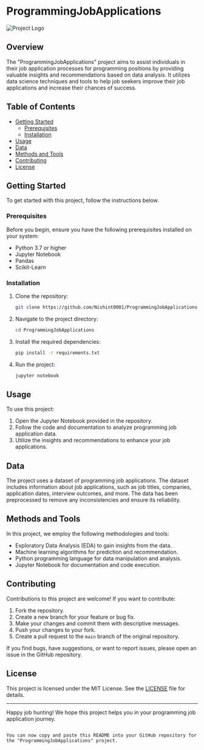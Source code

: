# ProgrammingJobApplications

![Project Logo](https://miro.medium.com/v2/resize:fit:7728/1*lfQchaxIezklDHw6VF_GHw.jpeg) <!-- Add a project logo if available -->

## Overview

The "ProgrammingJobApplications" project aims to assist individuals in their job application processes for programming positions by providing valuable insights and recommendations based on data analysis. It utilizes data science techniques and tools to help job seekers improve their job applications and increase their chances of success.

## Table of Contents

- [Getting Started](#getting-started)
  - [Prerequisites](#prerequisites)
  - [Installation](#installation)
- [Usage](#usage)
- [Data](#data)
- [Methods and Tools](#methods-and-tools)
- [Contributing](#contributing)
- [License](#license)

## Getting Started

To get started with this project, follow the instructions below.

### Prerequisites

Before you begin, ensure you have the following prerequisites installed on your system:

- Python 3.7 or higher
- Jupyter Notebook
- Pandas
- Scikit-Learn

### Installation

1. Clone the repository:

   ```bash
   git clone https://github.com/Nishint0001/ProgrammingJobApplications.git
   ```

2. Navigate to the project directory:

   ```bash
   cd ProgrammingJobApplications
   ```

3. Install the required dependencies:

   ```bash
   pip install -r requirements.txt
   ```

4. Run the project:

   ```bash
   jupyter notebook
   ```

## Usage

To use this project:

1. Open the Jupyter Notebook provided in the repository.
2. Follow the code and documentation to analyze programming job application data.
3. Utilize the insights and recommendations to enhance your job applications.

## Data

The project uses a dataset of programming job applications. The dataset includes information about job applications, such as job titles, companies, application dates, interview outcomes, and more. The data has been preprocessed to remove any inconsistencies and ensure its reliability.

## Methods and Tools

In this project, we employ the following methodologies and tools:

- Exploratory Data Analysis (EDA) to gain insights from the data.
- Machine learning algorithms for prediction and recommendation.
- Python programming language for data manipulation and analysis.
- Jupyter Notebook for documentation and code execution.

## Contributing

Contributions to this project are welcome! If you want to contribute:

1. Fork the repository.
2. Create a new branch for your feature or bug fix.
3. Make your changes and commit them with descriptive messages.
4. Push your changes to your fork.
5. Create a pull request to the `main` branch of the original repository.

If you find bugs, have suggestions, or want to report issues, please open an issue in the GitHub repository.

## License

This project is licensed under the MIT License. See the [LICENSE](LICENSE) file for details.

---

Happy job hunting! We hope this project helps you in your programming job application journey.
```

You can now copy and paste this README into your GitHub repository for the "ProgrammingJobApplications" project.
